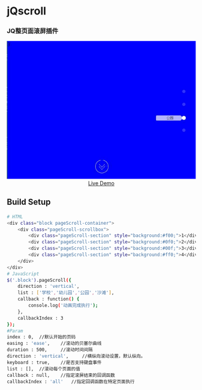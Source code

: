 # jQscroll
### JQ整页面滚屏插件 ###

<p align="center">
  <a href="https://cwsjoker.github.io/mystatic/jQscroll/index.html" target="_blank">
    <img src="./jQscroll/images/demo.jpg" width="700px">
    <br>
    Live Demo
  </a>
</p>

## Build Setup

``` bash
# HTML
<div class="block pageScroll-container">
	<div class="pageScroll-scrollbox">
		<div class="pageScroll-section" style="background:#f00;">1</div>
		<div class="pageScroll-section" style="background:#0f0;">2</div>
		<div class="pageScroll-section" style="background:#00f;">3</div>
		<div class="pageScroll-section" style="background:#ff0;">4</div>
	</div>
</div>
# JavaScript
$('.block').pageScroll({
	direction : 'vertical',
	list : ['学校','幼儿园','公园','沙滩'],
	callback : function() {
		console.log('动画完成执行');
	},
	callbackIndex : 3
});
#Param
index : 0,	//默认开始的页码
easing : 'ease',	//滚动的贝塞尔曲线
duration : 500,		//滚动时间间隔
direction : 'vertical',		//横纵向滚动设置，默认纵向。
keyboard : true,	//是否支持键盘事件
list : [],	//滚动每个页面的值
callback : null,	//指定滚屏结束的回调函数
callbackIndex : 'all'	//指定回调函数在特定页面执行
```
